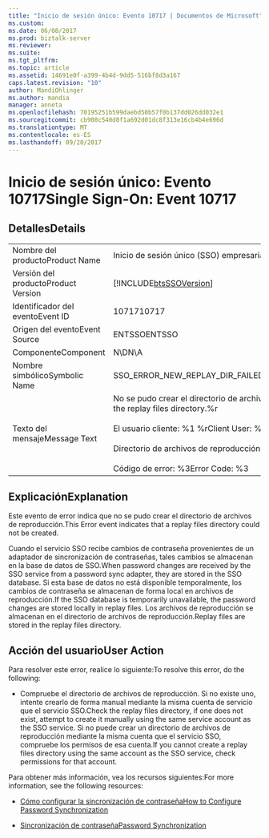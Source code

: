 ```yaml
---
title: "Inicio de sesión único: Evento 10717 | Documentos de Microsoft"
ms.custom: 
ms.date: 06/08/2017
ms.prod: biztalk-server
ms.reviewer: 
ms.suite: 
ms.tgt_pltfrm: 
ms.topic: article
ms.assetid: 14691e0f-a399-4b4d-9dd5-516bf8d3a167
caps.latest.revision: "10"
author: MandiOhlinger
ms.author: mandia
manager: anneta
ms.openlocfilehash: 70195251b599daebd50b57f0b137dd026dd032e1
ms.sourcegitcommit: cb908c540d8f1a692d01dc8f313e16cb4b4e696d
ms.translationtype: MT
ms.contentlocale: es-ES
ms.lasthandoff: 09/20/2017
---
```

# <a name="single-sign-on-event-10717"></a><span data-ttu-id="14e34-102">Inicio de sesión único: Evento 10717</span><span class="sxs-lookup"><span data-stu-id="14e34-102">Single Sign-On: Event 10717</span></span>
## <a name="details"></a><span data-ttu-id="14e34-103">Detalles</span><span class="sxs-lookup"><span data-stu-id="14e34-103">Details</span></span>  
  
|||  
|-|-|  
|<span data-ttu-id="14e34-104">Nombre del producto</span><span class="sxs-lookup"><span data-stu-id="14e34-104">Product Name</span></span>|<span data-ttu-id="14e34-105">Inicio de sesión único (SSO) empresarial</span><span class="sxs-lookup"><span data-stu-id="14e34-105">Enterprise Single Sign-On</span></span>|  
|<span data-ttu-id="14e34-106">Versión del producto</span><span class="sxs-lookup"><span data-stu-id="14e34-106">Product Version</span></span>|[!INCLUDE[btsSSOVersion](../includes/btsssoversion-md.md)]|  
|<span data-ttu-id="14e34-107">Identificador del evento</span><span class="sxs-lookup"><span data-stu-id="14e34-107">Event ID</span></span>|<span data-ttu-id="14e34-108">10717</span><span class="sxs-lookup"><span data-stu-id="14e34-108">10717</span></span>|  
|<span data-ttu-id="14e34-109">Origen del evento</span><span class="sxs-lookup"><span data-stu-id="14e34-109">Event Source</span></span>|<span data-ttu-id="14e34-110">ENTSSO</span><span class="sxs-lookup"><span data-stu-id="14e34-110">ENTSSO</span></span>|  
|<span data-ttu-id="14e34-111">Componente</span><span class="sxs-lookup"><span data-stu-id="14e34-111">Component</span></span>|<span data-ttu-id="14e34-112">N\D</span><span class="sxs-lookup"><span data-stu-id="14e34-112">N\A</span></span>|  
|<span data-ttu-id="14e34-113">Nombre simbólico</span><span class="sxs-lookup"><span data-stu-id="14e34-113">Symbolic Name</span></span>|<span data-ttu-id="14e34-114">SSO_ERROR_NEW_REPLAY_DIR_FAILED</span><span class="sxs-lookup"><span data-stu-id="14e34-114">SSO_ERROR_NEW_REPLAY_DIR_FAILED</span></span>|  
|<span data-ttu-id="14e34-115">Texto del mensaje</span><span class="sxs-lookup"><span data-stu-id="14e34-115">Message Text</span></span>|<span data-ttu-id="14e34-116">No se pudo crear el directorio de archivos de reproducción.%r</span><span class="sxs-lookup"><span data-stu-id="14e34-116">Failed to create the replay files directory.%r</span></span><br /><br /> <span data-ttu-id="14e34-117">El usuario cliente: %1 %r</span><span class="sxs-lookup"><span data-stu-id="14e34-117">Client User: %1%r</span></span><br /><br /> <span data-ttu-id="14e34-118">Directorio de archivos de reproducción: %2 %r</span><span class="sxs-lookup"><span data-stu-id="14e34-118">Replay Files Directory: %2%r</span></span><br /><br /> <span data-ttu-id="14e34-119">Código de error: %3</span><span class="sxs-lookup"><span data-stu-id="14e34-119">Error Code: %3</span></span>|  
  
## <a name="explanation"></a><span data-ttu-id="14e34-120">Explicación</span><span class="sxs-lookup"><span data-stu-id="14e34-120">Explanation</span></span>  
 <span data-ttu-id="14e34-121">Este evento de error indica que no se pudo crear el directorio de archivos de reproducción.</span><span class="sxs-lookup"><span data-stu-id="14e34-121">This Error event indicates that a replay files directory could not be created.</span></span>  
  
 <span data-ttu-id="14e34-122">Cuando el servicio SSO recibe cambios de contraseña provenientes de un adaptador de sincronización de contraseñas, tales cambios se almacenan en la base de datos de SSO.</span><span class="sxs-lookup"><span data-stu-id="14e34-122">When password changes are received by the SSO service from a password sync adapter, they are stored in the SSO database.</span></span> <span data-ttu-id="14e34-123">Si esta base de datos no está disponible temporalmente, los cambios de contraseña se almacenan de forma local en archivos de reproducción.</span><span class="sxs-lookup"><span data-stu-id="14e34-123">If the SSO database is temporarily unavailable, the password changes are stored locally in replay files.</span></span> <span data-ttu-id="14e34-124">Los archivos de reproducción se almacenan en el directorio de archivos de reproducción.</span><span class="sxs-lookup"><span data-stu-id="14e34-124">Replay files are stored in the replay files directory.</span></span>  
  
## <a name="user-action"></a><span data-ttu-id="14e34-125">Acción del usuario</span><span class="sxs-lookup"><span data-stu-id="14e34-125">User Action</span></span>  
 <span data-ttu-id="14e34-126">Para resolver este error, realice lo siguiente:</span><span class="sxs-lookup"><span data-stu-id="14e34-126">To resolve this error, do the following:</span></span>  
  
-   <span data-ttu-id="14e34-127">Compruebe el directorio de archivos de reproducción. Si no existe uno, intente crearlo de forma manual mediante la misma cuenta de servicio que el servicio SSO.</span><span class="sxs-lookup"><span data-stu-id="14e34-127">Check the replay files directory, if one does not exist, attempt to create it manually using the same service account as the SSO service.</span></span> <span data-ttu-id="14e34-128">Si no puede crear un directorio de archivos de reproducción mediante la misma cuenta que el servicio SSO, compruebe los permisos de esa cuenta.</span><span class="sxs-lookup"><span data-stu-id="14e34-128">If you cannot create a replay files directory using the same account as the SSO service, check permissions for that account.</span></span>  
  
 <span data-ttu-id="14e34-129">Para obtener más información, vea los recursos siguientes:</span><span class="sxs-lookup"><span data-stu-id="14e34-129">For more information, see the following resources:</span></span>  
  
-   [<span data-ttu-id="14e34-130">Cómo configurar la sincronización de contraseña</span><span class="sxs-lookup"><span data-stu-id="14e34-130">How to Configure Password Synchronization</span></span>](../core/how-to-configure-password-synchronization.md)  
  
-   [<span data-ttu-id="14e34-131">Sincronización de contraseña</span><span class="sxs-lookup"><span data-stu-id="14e34-131">Password Synchronization</span></span>](../core/password-synchronization2.md)